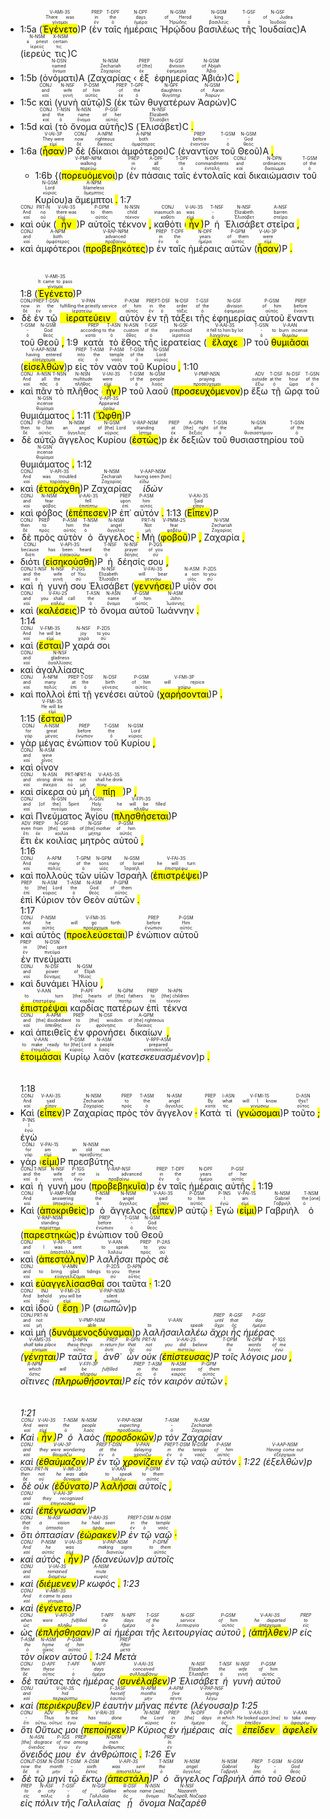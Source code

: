 - 1:5a (<RUBY><ruby><ruby><mark class='verb'>Ἐγένετο</mark><rt>γίνομαι</rt></ruby><rt>There was</rt></ruby><rt>V-AMI-3S</rt></RUBY>)P (<RUBY><ruby><ruby>ἐν<rt>ἐν</rt></ruby><rt>in</rt></ruby><rt>PREP</rt></RUBY> <RUBY><ruby><ruby>ταῖς<rt>ὁ</rt></ruby><rt>the</rt></ruby><rt>T-DPF</rt></RUBY> <RUBY><ruby><ruby>ἡμέραις<rt>ἡμέρα</rt></ruby><rt>days</rt></ruby><rt>N-DPF</rt></RUBY> <RUBY><ruby><ruby>Ἡρῴδου<rt>Ἡρώδης</rt></ruby><rt>of Herod</rt></ruby><rt>N-GSM</rt></RUBY> <RUBY><ruby><ruby>βασιλέως<rt>βασιλεύς</rt></ruby><rt>king</rt></ruby><rt>N-GSM</rt></RUBY> <RUBY><ruby><ruby>τῆς<rt>ὁ</rt></ruby><rt>-</rt></ruby><rt>T-GSF</rt></RUBY> <RUBY><ruby><ruby>Ἰουδαίας<rt>Ἰουδαία</rt></ruby><rt>of Judea</rt></ruby><rt>N-GSF</rt></RUBY>)A (<RUBY><ruby><ruby>ἱερεύς<rt>ἱερεύς</rt></ruby><rt>a priest</rt></ruby><rt>N-NSM</rt></RUBY> <RUBY><ruby><ruby>τις<rt>τις</rt></ruby><rt>certain</rt></ruby><rt>X-NSM</rt></RUBY>)C
- 1:5b (<RUBY><ruby><ruby>ὀνόματι<rt>ὄνομα</rt></ruby><rt>named</rt></ruby><rt>N-DSN</rt></RUBY>)A (<RUBY><ruby><ruby>Ζαχαρίας<rt>Ζαχαρίας</rt></ruby><rt>Zechariah</rt></ruby><rt>N-NSM</rt></RUBY> ‹<RUBY><ruby><ruby>ἐξ<rt>ἐκ</rt></ruby><rt>of [the]</rt></ruby><rt>PREP</rt></RUBY> <RUBY><ruby><ruby>ἐφημερίας<rt>ἐφημερία</rt></ruby><rt>division</rt></ruby><rt>N-GSF</rt></RUBY> <RUBY><ruby><ruby>Ἀβιά<rt>Ἀβιά</rt></ruby><rt>of Abijah</rt></ruby><rt>N-GSM</rt></RUBY>›)C <mark class='punctuation'>,</mark>
- 1:5c <RUBY><ruby><ruby>καὶ<rt>καί</rt></ruby><rt>and</rt></ruby><rt>CONJ</rt></RUBY> (<RUBY><ruby><ruby>γυνὴ<rt>γυνή</rt></ruby><rt>wife</rt></ruby><rt>N-NSF</rt></RUBY> <RUBY><ruby><ruby>αὐτῷ<rt>αὐτός</rt></ruby><rt>of him</rt></ruby><rt>P-DSM</rt></RUBY>)S (<RUBY><ruby><ruby>ἐκ<rt>ἐκ</rt></ruby><rt>of</rt></ruby><rt>PREP</rt></RUBY> <RUBY><ruby><ruby>τῶν<rt>ὁ</rt></ruby><rt>the</rt></ruby><rt>T-GPF</rt></RUBY> <RUBY><ruby><ruby>θυγατέρων<rt>θυγάτηρ</rt></ruby><rt>daughters</rt></ruby><rt>N-GPF</rt></RUBY> <RUBY><ruby><ruby>Ἀαρών<rt>Ἀαρών</rt></ruby><rt>of Aaron</rt></ruby><rt>N-GSM</rt></RUBY>)C
- 1:5d <RUBY><ruby><ruby>καὶ<rt>καί</rt></ruby><rt>and</rt></ruby><rt>CONJ</rt></RUBY> (<RUBY><ruby><ruby>τὸ<rt>ὁ</rt></ruby><rt>the</rt></ruby><rt>T-NSN</rt></RUBY> <RUBY><ruby><ruby>ὄνομα<rt>ὄνομα</rt></ruby><rt>name</rt></ruby><rt>N-NSN</rt></RUBY> <RUBY><ruby><ruby>αὐτῆς<rt>αὐτός</rt></ruby><rt>of her</rt></ruby><rt>P-GSF</rt></RUBY>)S (<RUBY><ruby><ruby>Ἐλισάβετ<rt>Ἐλισάβετ</rt></ruby><rt>Elizabeth</rt></ruby><rt>N-NSF</rt></RUBY>)C <mark class='punctuation'>.</mark> 
- 1:6a (<RUBY><ruby><ruby><mark class='verb'>ἦσαν</mark><rt>εἰμί</rt></ruby><rt>They were</rt></ruby><rt>V-IAI-3P</rt></RUBY>)P <RUBY><ruby><ruby>δὲ<rt>δέ</rt></ruby><rt>now</rt></ruby><rt>CONJ</rt></RUBY> (<RUBY><ruby><ruby>δίκαιοι<rt>δίκαιος</rt></ruby><rt>righteous</rt></ruby><rt>A-NPM</rt></RUBY> <RUBY><ruby><ruby>ἀμφότεροι<rt>ἀμφότερος</rt></ruby><rt>both</rt></ruby><rt>A-NPM</rt></RUBY>)C (<RUBY><ruby><ruby>ἐναντίον<rt>ἐναντίον</rt></ruby><rt>before</rt></ruby><rt>PREP</rt></RUBY> <RUBY><ruby><ruby>τοῦ<rt>ὁ</rt></ruby><rt>-</rt></ruby><rt>T-GSM</rt></RUBY> <RUBY><ruby><ruby>Θεοῦ<rt>θεός</rt></ruby><rt>God</rt></ruby><rt>N-GSM</rt></RUBY>)A <mark class='punctuation'>,</mark> 
	- 1:6b {(<RUBY><ruby><ruby><mark class='ptc'>πορευόμενοι</mark><rt>πορεύω</rt></ruby><rt>walking</rt></ruby><rt>V-PMP-NPM</rt></RUBY>)p (<RUBY><ruby><ruby>ἐν<rt>ἐν</rt></ruby><rt>in</rt></ruby><rt>PREP</rt></RUBY> <RUBY><ruby><ruby>πάσαις<rt>πᾶς</rt></ruby><rt>all</rt></ruby><rt>A-DPF</rt></RUBY> <RUBY><ruby><ruby>ταῖς<rt>ὁ</rt></ruby><rt>the</rt></ruby><rt>T-DPF</rt></RUBY> <RUBY><ruby><ruby>ἐντολαῖς<rt>ἐντολή</rt></ruby><rt>commandments</rt></ruby><rt>N-DPF</rt></RUBY> <RUBY><ruby><ruby>καὶ<rt>καί</rt></ruby><rt>and</rt></ruby><rt>CONJ</rt></RUBY> <RUBY><ruby><ruby>δικαιώμασιν<rt>δικαίωμα</rt></ruby><rt>ordinances</rt></ruby><rt>N-DPN</rt></RUBY> <RUBY><ruby><ruby>τοῦ<rt>ὁ</rt></ruby><rt>of the</rt></ruby><rt>T-GSM</rt></RUBY> <RUBY><ruby><ruby>Κυρίου<rt>κύριος</rt></ruby><rt>Lord</rt></ruby><rt>N-GSM</rt></RUBY>)a <RUBY><ruby><ruby>ἄμεμπτοι<rt>ἄμεμπτος</rt></ruby><rt>blameless</rt></ruby><rt>A-NPM</rt></RUBY> <mark class='punctuation'>.</mark> 1:7
- <RUBY><ruby><ruby>καὶ<rt>καί</rt></ruby><rt>And</rt></ruby><rt>CONJ</rt></RUBY> <RUBY><ruby><ruby>οὐκ<rt>οὐ</rt></ruby><rt>no</rt></ruby><rt>PRT-N</rt></RUBY> (<RUBY><ruby><ruby><mark class='verb'>ἦν</mark><rt>εἰμί</rt></ruby><rt>there was</rt></ruby><rt>V-IAI-3S</rt></RUBY>)P <RUBY><ruby><ruby>αὐτοῖς<rt>αὐτός</rt></ruby><rt>to them</rt></ruby><rt>P-DPM</rt></RUBY> <RUBY><ruby><ruby>τέκνον<rt>τέκνον</rt></ruby><rt>child</rt></ruby><rt>N-NSN</rt></RUBY> <mark class='punctuation'>,</mark> <RUBY><ruby><ruby>καθότι<rt>καθότι</rt></ruby><rt>inasmuch as</rt></ruby><rt>CONJ</rt></RUBY> (<RUBY><ruby><ruby><mark class='verb'>ἦν</mark><rt>εἰμί</rt></ruby><rt>was</rt></ruby><rt>V-IAI-3S</rt></RUBY>)P <RUBY><ruby><ruby>ἡ<rt>ὁ</rt></ruby><rt>-</rt></ruby><rt>T-NSF</rt></RUBY> <RUBY><ruby><ruby>Ἐλισάβετ<rt>Ἐλισάβετ</rt></ruby><rt>Elizabeth</rt></ruby><rt>N-NSF</rt></RUBY> <RUBY><ruby><ruby>στεῖρα<rt>στεῖρα</rt></ruby><rt>barren</rt></ruby><rt>A-NSF</rt></RUBY> <mark class='punctuation'>,</mark>
- <RUBY><ruby><ruby>καὶ<rt>καί</rt></ruby><rt>and</rt></ruby><rt>CONJ</rt></RUBY> <RUBY><ruby><ruby>ἀμφότεροι<rt>ἀμφότερος</rt></ruby><rt>both</rt></ruby><rt>A-NPM</rt></RUBY> (<RUBY><ruby><ruby><mark class='ptc'>προβεβηκότες</mark><rt>προβαίνω</rt></ruby><rt>advanced</rt></ruby><rt>V-RAP-NPM</rt></RUBY>)p <RUBY><ruby><ruby>ἐν<rt>ἐν</rt></ruby><rt>in</rt></ruby><rt>PREP</rt></RUBY> <RUBY><ruby><ruby>ταῖς<rt>ὁ</rt></ruby><rt>the</rt></ruby><rt>T-DPF</rt></RUBY> <RUBY><ruby><ruby>ἡμέραις<rt>ἡμέρα</rt></ruby><rt>years</rt></ruby><rt>N-DPF</rt></RUBY> <RUBY><ruby><ruby>αὐτῶν<rt>αὐτός</rt></ruby><rt>of them</rt></ruby><rt>P-GPM</rt></RUBY> (<RUBY><ruby><ruby><mark class='verb'>ἦσαν</mark><rt>εἰμί</rt></ruby><rt>were</rt></ruby><rt>V-IAI-3P</rt></RUBY>)P <mark class='punctuation'>.</mark></br></br></br> 1:8 (<RUBY><ruby><ruby><mark class='verb'>Ἐγένετο</mark><rt>γίνομαι</rt></ruby><rt>It came to pass</rt></ruby><rt>V-AMI-3S</rt></RUBY>)P
- <RUBY><ruby><ruby>δὲ<rt>δέ</rt></ruby><rt>now</rt></ruby><rt>CONJ</rt></RUBY> <RUBY><ruby><ruby>ἐν<rt>ἐν</rt></ruby><rt>in</rt></ruby><rt>PREP</rt></RUBY> <RUBY><ruby><ruby>τῷ<rt>ὁ</rt></ruby><rt>the</rt></ruby><rt>T-DSN</rt></RUBY> <RUBY><ruby><ruby><mark class='ptc'>ἱερατεύειν</mark><rt>ἱερατεύω</rt></ruby><rt>fulfilling the priestly service</rt></ruby><rt>V-PAN</rt></RUBY> <RUBY><ruby><ruby>αὐτὸν<rt>αὐτός</rt></ruby><rt>of him</rt></ruby><rt>P-ASM</rt></RUBY> <RUBY><ruby><ruby>ἐν<rt>ἐν</rt></ruby><rt>in</rt></ruby><rt>PREP</rt></RUBY> <RUBY><ruby><ruby>τῇ<rt>ὁ</rt></ruby><rt>the</rt></ruby><rt>T-DSF</rt></RUBY> <RUBY><ruby><ruby>τάξει<rt>τάξις</rt></ruby><rt>order</rt></ruby><rt>N-DSF</rt></RUBY> <RUBY><ruby><ruby>τῆς<rt>ὁ</rt></ruby><rt>of the</rt></ruby><rt>T-GSF</rt></RUBY> <RUBY><ruby><ruby>ἐφημερίας<rt>ἐφημερία</rt></ruby><rt>division</rt></ruby><rt>N-GSF</rt></RUBY> <RUBY><ruby><ruby>αὐτοῦ<rt>αὐτός</rt></ruby><rt>of him</rt></ruby><rt>P-GSM</rt></RUBY> <RUBY><ruby><ruby>ἔναντι<rt>ἔναντι</rt></ruby><rt>before</rt></ruby><rt>PREP</rt></RUBY> <RUBY><ruby><ruby>τοῦ<rt>ὁ</rt></ruby><rt>-</rt></ruby><rt>T-GSM</rt></RUBY> <RUBY><ruby><ruby>Θεοῦ<rt>θεός</rt></ruby><rt>God</rt></ruby><rt>N-GSM</rt></RUBY> <mark class='punctuation'>,</mark> 1:9 <RUBY><ruby><ruby>κατὰ<rt>κατά</rt></ruby><rt>according to</rt></ruby><rt>PREP</rt></RUBY> <RUBY><ruby><ruby>τὸ<rt>ὁ</rt></ruby><rt>the</rt></ruby><rt>T-ASN</rt></RUBY> <RUBY><ruby><ruby>ἔθος<rt>ἔθος</rt></ruby><rt>custom</rt></ruby><rt>N-ASN</rt></RUBY> <RUBY><ruby><ruby>τῆς<rt>ὁ</rt></ruby><rt>of the</rt></ruby><rt>T-GSF</rt></RUBY> <RUBY><ruby><ruby>ἱερατείας<rt>ἱερατεία</rt></ruby><rt>priesthood</rt></ruby><rt>N-GSF</rt></RUBY> (<RUBY><ruby><ruby><mark class='verb'>ἔλαχε</mark><rt>λαγχάνω</rt></ruby><rt>it fell to him by lot</rt></ruby><rt>V-AAI-3S</rt></RUBY>)P <RUBY><ruby><ruby>τοῦ<rt>ὁ</rt></ruby><rt>-</rt></ruby><rt>T-GSN</rt></RUBY> <RUBY><ruby><ruby><mark class='ptc'>θυμιᾶσαι</mark><rt>θυμιάω</rt></ruby><rt>to burn incense</rt></ruby><rt>V-AAN</rt></RUBY> (<RUBY><ruby><ruby><mark class='inf'>εἰσελθὼν</mark><rt>εἰσέρχομαι</rt></ruby><rt>having entered</rt></ruby><rt>V-AAP-NSM</rt></RUBY>)p <RUBY><ruby><ruby>εἰς<rt>εἰς</rt></ruby><rt>into</rt></ruby><rt>PREP</rt></RUBY> <RUBY><ruby><ruby>τὸν<rt>ὁ</rt></ruby><rt>the</rt></ruby><rt>T-ASM</rt></RUBY> <RUBY><ruby><ruby>ναὸν<rt>ναός</rt></ruby><rt>temple</rt></ruby><rt>P-ASM</rt></RUBY> <RUBY><ruby><ruby>τοῦ<rt>ὁ</rt></ruby><rt>of the</rt></ruby><rt>T-GSM</rt></RUBY> <RUBY><ruby><ruby>Κυρίου<rt>κύριος</rt></ruby><rt>Lord</rt></ruby><rt>N-GSM</rt></RUBY> <mark class='punctuation'>,</mark> 1:10
- <RUBY><ruby><ruby>καὶ<rt>καί</rt></ruby><rt>And</rt></ruby><rt>CONJ</rt></RUBY> <RUBY><ruby><ruby>πᾶν<rt>πᾶς</rt></ruby><rt>all</rt></ruby><rt>A-NSN</rt></RUBY> <RUBY><ruby><ruby>τὸ<rt>ὁ</rt></ruby><rt>the</rt></ruby><rt>T-NSN</rt></RUBY> <RUBY><ruby><ruby>πλῆθος<rt>πλῆθος</rt></ruby><rt>multitude</rt></ruby><rt>N-NSN</rt></RUBY> (<RUBY><ruby><ruby><mark class='verb'>ἦν</mark><rt>εἰμί</rt></ruby><rt>were</rt></ruby><rt>V-IAI-3S</rt></RUBY>)P <RUBY><ruby><ruby>τοῦ<rt>ὁ</rt></ruby><rt>of the</rt></ruby><rt>T-GSM</rt></RUBY> <RUBY><ruby><ruby>λαοῦ<rt>λαός</rt></ruby><rt>people</rt></ruby><rt>N-GSM</rt></RUBY> (<RUBY><ruby><ruby><mark class='ptc'>προσευχόμενον</mark><rt>προσεύχομαι</rt></ruby><rt>praying</rt></ruby><rt>V-PMP-NSN</rt></RUBY>)p <RUBY><ruby><ruby>ἔξω<rt>ἔξω</rt></ruby><rt>outside</rt></ruby><rt>ADV</rt></RUBY> <RUBY><ruby><ruby>τῇ<rt>ὁ</rt></ruby><rt>at the</rt></ruby><rt>T-DSF</rt></RUBY> <RUBY><ruby><ruby>ὥρᾳ<rt>ὥρα</rt></ruby><rt>hour</rt></ruby><rt>N-DSF</rt></RUBY> <RUBY><ruby><ruby>τοῦ<rt>ὁ</rt></ruby><rt>of the</rt></ruby><rt>T-GSN</rt></RUBY> <RUBY><ruby><ruby>θυμιάματος<rt>θυμίαμα</rt></ruby><rt>incense</rt></ruby><rt>N-GSN</rt></RUBY> <mark class='punctuation'>.</mark> 1:11 (<RUBY><ruby><ruby><mark class='verb'>Ὤφθη</mark><rt>ὁράω</rt></ruby><rt>Appeared</rt></ruby><rt>V-API-3S</rt></RUBY>)P
- <RUBY><ruby><ruby>δὲ<rt>δέ</rt></ruby><rt>then</rt></ruby><rt>CONJ</rt></RUBY> <RUBY><ruby><ruby>αὐτῷ<rt>αὐτός</rt></ruby><rt>to him</rt></ruby><rt>P-DSM</rt></RUBY> <RUBY><ruby><ruby>ἄγγελος<rt>ἄγγελος</rt></ruby><rt>an angel</rt></ruby><rt>N-NSM</rt></RUBY> <RUBY><ruby><ruby>Κυρίου<rt>κύριος</rt></ruby><rt>of [the] Lord</rt></ruby><rt>N-GSM</rt></RUBY> (<RUBY><ruby><ruby><mark class='ptc'>ἑστὼς</mark><rt>ἵστημι</rt></ruby><rt>standing</rt></ruby><rt>V-RAP-NSM</rt></RUBY>)p <RUBY><ruby><ruby>ἐκ<rt>ἐκ</rt></ruby><rt>at</rt></ruby><rt>PREP</rt></RUBY> <RUBY><ruby><ruby>δεξιῶν<rt>δεξιός</rt></ruby><rt>[the] right</rt></ruby><rt>A-GPN</rt></RUBY> <RUBY><ruby><ruby>τοῦ<rt>ὁ</rt></ruby><rt>of the</rt></ruby><rt>T-GSN</rt></RUBY> <RUBY><ruby><ruby>θυσιαστηρίου<rt>θυσιαστήριον</rt></ruby><rt>altar</rt></ruby><rt>N-GSN</rt></RUBY> <RUBY><ruby><ruby>τοῦ<rt>ὁ</rt></ruby><rt>of the</rt></ruby><rt>T-GSN</rt></RUBY> <RUBY><ruby><ruby>θυμιάματος<rt>θυμίαμα</rt></ruby><rt>incense</rt></ruby><rt>N-GSN</rt></RUBY> <mark class='punctuation'>.</mark> 1:12
- <RUBY><ruby><ruby>καὶ<rt>καί</rt></ruby><rt>And</rt></ruby><rt>CONJ</rt></RUBY> (<RUBY><ruby><ruby><mark class='verb'>ἐταράχθη</mark><rt>ταράσσω</rt></ruby><rt>was troubled</rt></ruby><rt>V-API-3S</rt></RUBY>)P <RUBY><ruby><ruby>Ζαχαρίας<rt>Ζαχαρίας</rt></ruby><rt>Zechariah</rt></ruby><rt>N-NSM</rt></RUBY> <RUBY><ruby><ruby><em>ἰδών</em><rt>εἴδω</rt></ruby><rt>having seen [him]</rt></ruby><rt>V-AAP-NSM</rt></RUBY>
- <RUBY><ruby><ruby>καὶ<rt>καί</rt></ruby><rt>and</rt></ruby><rt>CONJ</rt></RUBY> <RUBY><ruby><ruby>φόβος<rt>φόβος</rt></ruby><rt>fear</rt></ruby><rt>N-NSM</rt></RUBY> (<RUBY><ruby><ruby><mark class='verb'>ἐπέπεσεν</mark><rt>ἐπιπίπτω</rt></ruby><rt>fell</rt></ruby><rt>V-AAI-3S</rt></RUBY>)P <RUBY><ruby><ruby>ἐπ᾽<rt>ἐπί</rt></ruby><rt>upon</rt></ruby><rt>PREP</rt></RUBY> <RUBY><ruby><ruby>αὐτόν<rt>αὐτός</rt></ruby><rt>him</rt></ruby><rt>P-ASM</rt></RUBY> <mark class='punctuation'>.</mark> 1:13 (<RUBY><ruby><ruby><mark class='verb'>Εἶπεν</mark><rt>εἶπον</rt></ruby><rt>Said</rt></ruby><rt>V-AAI-3S</rt></RUBY>)P
- <RUBY><ruby><ruby>δὲ<rt>δέ</rt></ruby><rt>then</rt></ruby><rt>CONJ</rt></RUBY> <RUBY><ruby><ruby>πρὸς<rt>πρός</rt></ruby><rt>to</rt></ruby><rt>PREP</rt></RUBY> <RUBY><ruby><ruby>αὐτὸν<rt>αὐτός</rt></ruby><rt>him</rt></ruby><rt>P-ASM</rt></RUBY> <RUBY><ruby><ruby>ὁ<rt>ὁ</rt></ruby><rt>the</rt></ruby><rt>T-NSM</rt></RUBY> <RUBY><ruby><ruby>ἄγγελος<rt>ἄγγελος</rt></ruby><rt>angel</rt></ruby><rt>N-NSM</rt></RUBY> <mark class='punctuation'>·</mark> <RUBY><ruby><ruby>Μὴ<rt>μή</rt></ruby><rt>Not</rt></ruby><rt>PRT-N</rt></RUBY> (<RUBY><ruby><ruby><mark class='verb'>φοβοῦ</mark><rt>φοβέω</rt></ruby><rt>fear</rt></ruby><rt>V-PMM-2S</rt></RUBY>)P <mark class='punctuation'>,</mark> <RUBY><ruby><ruby>Ζαχαρία<rt>Ζαχαρίας</rt></ruby><rt>Zechariah</rt></ruby><rt>N-VSM</rt></RUBY> <mark class='punctuation'>,</mark>
- <RUBY><ruby><ruby>διότι<rt>διότι</rt></ruby><rt>because</rt></ruby><rt>CONJ</rt></RUBY> (<RUBY><ruby><ruby><mark class='verb'>εἰσηκούσθη</mark><rt>εἰσακούω</rt></ruby><rt>has been heard</rt></ruby><rt>V-API-3S</rt></RUBY>)P <RUBY><ruby><ruby>ἡ<rt>ὁ</rt></ruby><rt>the</rt></ruby><rt>T-NSF</rt></RUBY> <RUBY><ruby><ruby>δέησίς<rt>δέησις</rt></ruby><rt>prayer</rt></ruby><rt>N-NSF</rt></RUBY> <RUBY><ruby><ruby>σου<rt>σύ</rt></ruby><rt>of you</rt></ruby><rt>P-2GS</rt></RUBY> <mark class='punctuation'>,</mark>
- <RUBY><ruby><ruby>καὶ<rt>καί</rt></ruby><rt>and</rt></ruby><rt>CONJ</rt></RUBY> <RUBY><ruby><ruby>ἡ<rt>ὁ</rt></ruby><rt>the</rt></ruby><rt>T-NSF</rt></RUBY> <RUBY><ruby><ruby>γυνή<rt>γυνή</rt></ruby><rt>wife</rt></ruby><rt>N-NSF</rt></RUBY> <RUBY><ruby><ruby>σου<rt>σύ</rt></ruby><rt>of You</rt></ruby><rt>P-2GS</rt></RUBY> <RUBY><ruby><ruby>Ἐλισάβετ<rt>Ἐλισάβετ</rt></ruby><rt>Elizabeth</rt></ruby><rt>N-NSF</rt></RUBY> (<RUBY><ruby><ruby><mark class='verb'>γεννήσει</mark><rt>γεννάω</rt></ruby><rt>will bear</rt></ruby><rt>V-FAI-3S</rt></RUBY>)P <RUBY><ruby><ruby>υἱόν<rt>υἱός</rt></ruby><rt>a son</rt></ruby><rt>N-ASM</rt></RUBY> <RUBY><ruby><ruby>σοι<rt>σύ</rt></ruby><rt>to you</rt></ruby><rt>P-2DS</rt></RUBY>
- <RUBY><ruby><ruby>καὶ<rt>καί</rt></ruby><rt>and</rt></ruby><rt>CONJ</rt></RUBY> (<RUBY><ruby><ruby><mark class='verb'>καλέσεις</mark><rt>καλέω</rt></ruby><rt>you shall call</rt></ruby><rt>V-FAI-2S</rt></RUBY>)P <RUBY><ruby><ruby>τὸ<rt>ὁ</rt></ruby><rt>the</rt></ruby><rt>T-ASN</rt></RUBY> <RUBY><ruby><ruby>ὄνομα<rt>ὄνομα</rt></ruby><rt>name</rt></ruby><rt>N-ASN</rt></RUBY> <RUBY><ruby><ruby>αὐτοῦ<rt>αὐτός</rt></ruby><rt>of him</rt></ruby><rt>P-GSM</rt></RUBY> <RUBY><ruby><ruby>Ἰωάννην<rt>Ἰωάννης</rt></ruby><rt>John</rt></ruby><rt>N-ASM</rt></RUBY> <mark class='punctuation'>.</mark></br> 1:14
- <RUBY><ruby><ruby>καὶ<rt>καί</rt></ruby><rt>And</rt></ruby><rt>CONJ</rt></RUBY> (<RUBY><ruby><ruby><mark class='verb'>ἔσται</mark><rt>εἰμί</rt></ruby><rt>he will be</rt></ruby><rt>V-FMI-3S</rt></RUBY>)P <RUBY><ruby><ruby>χαρά<rt>χαρά</rt></ruby><rt>joy</rt></ruby><rt>N-NSF</rt></RUBY> <RUBY><ruby><ruby>σοι<rt>σύ</rt></ruby><rt>to you</rt></ruby><rt>P-2DS</rt></RUBY>
- <RUBY><ruby><ruby>καὶ<rt>καί</rt></ruby><rt>and</rt></ruby><rt>CONJ</rt></RUBY> <RUBY><ruby><ruby>ἀγαλλίασις<rt>ἀγαλλίασις</rt></ruby><rt>gladness</rt></ruby><rt>N-NSF</rt></RUBY></br>
- <RUBY><ruby><ruby>καὶ<rt>καί</rt></ruby><rt>and</rt></ruby><rt>CONJ</rt></RUBY> <RUBY><ruby><ruby>πολλοὶ<rt>πολύς</rt></ruby><rt>many</rt></ruby><rt>A-NPM</rt></RUBY> <RUBY><ruby><ruby>ἐπὶ<rt>ἐπί</rt></ruby><rt>at</rt></ruby><rt>PREP</rt></RUBY> <RUBY><ruby><ruby>τῇ<rt>ὁ</rt></ruby><rt>the</rt></ruby><rt>T-DSF</rt></RUBY> <RUBY><ruby><ruby>γενέσει<rt>γένεσις</rt></ruby><rt>birth</rt></ruby><rt>N-DSF</rt></RUBY> <RUBY><ruby><ruby>αὐτοῦ<rt>αὐτός</rt></ruby><rt>of him</rt></ruby><rt>P-GSM</rt></RUBY> (<RUBY><ruby><ruby><mark class='verb'>χαρήσονται</mark><rt>χαίρω</rt></ruby><rt>will rejoice</rt></ruby><rt>V-FMI-3P</rt></RUBY>)P <mark class='punctuation'>.</mark></br> 1:15 (<RUBY><ruby><ruby><mark class='verb'>ἔσται</mark><rt>εἰμί</rt></ruby><rt>He will be</rt></ruby><rt>V-FMI-3S</rt></RUBY>)P
- <RUBY><ruby><ruby>γὰρ<rt>γάρ</rt></ruby><rt>for</rt></ruby><rt>CONJ</rt></RUBY> <RUBY><ruby><ruby>μέγας<rt>μέγας</rt></ruby><rt>great</rt></ruby><rt>A-NSM</rt></RUBY> <RUBY><ruby><ruby>ἐνώπιον<rt>ἐνώπιον</rt></ruby><rt>before</rt></ruby><rt>PREP</rt></RUBY> <RUBY><ruby><ruby>τοῦ<rt>ὁ</rt></ruby><rt>the</rt></ruby><rt>T-GSM</rt></RUBY> <RUBY><ruby><ruby>Κυρίου<rt>κύριος</rt></ruby><rt>Lord</rt></ruby><rt>N-GSM</rt></RUBY> <mark class='punctuation'>,</mark></br>
- <RUBY><ruby><ruby>καὶ<rt>καί</rt></ruby><rt>and</rt></ruby><rt>CONJ</rt></RUBY> <RUBY><ruby><ruby>οἶνον<rt>οἶνος</rt></ruby><rt>wine</rt></ruby><rt>N-ASM</rt></RUBY>
- <RUBY><ruby><ruby>καὶ<rt>καί</rt></ruby><rt>and</rt></ruby><rt>CONJ</rt></RUBY> <RUBY><ruby><ruby>σίκερα<rt>σίκερα</rt></ruby><rt>strong drink</rt></ruby><rt>N-ASN</rt></RUBY> <RUBY><ruby><ruby>οὐ<rt>οὐ</rt></ruby><rt>no</rt></ruby><rt>PRT-N</rt></RUBY> <RUBY><ruby><ruby>μὴ<rt>μή</rt></ruby><rt>not</rt></ruby><rt>PRT-N</rt></RUBY> (<RUBY><ruby><ruby><mark class='verb'>πίῃ</mark><rt>πίνω</rt></ruby><rt>shall he drink</rt></ruby><rt>V-AAS-3S</rt></RUBY>)P <mark class='punctuation'>,</mark></br>
- <RUBY><ruby><ruby>καὶ<rt>καί</rt></ruby><rt>and</rt></ruby><rt>CONJ</rt></RUBY> <RUBY><ruby><ruby>Πνεύματος<rt>πνεῦμα</rt></ruby><rt>[of the] Spirit</rt></ruby><rt>N-GSN</rt></RUBY> <RUBY><ruby><ruby>Ἁγίου<rt>ἅγιος</rt></ruby><rt>Holy</rt></ruby><rt>A-GSN</rt></RUBY> (<RUBY><ruby><ruby><mark class='verb'>πλησθήσεται</mark><rt>πλήθω</rt></ruby><rt>he will be filled</rt></ruby><rt>V-FPI-3S</rt></RUBY>)P</br> <RUBY><ruby><ruby>ἔτι<rt>ἔτι</rt></ruby><rt>even</rt></ruby><rt>ADV</rt></RUBY> <RUBY><ruby><ruby>ἐκ<rt>ἐκ</rt></ruby><rt>from</rt></ruby><rt>PREP</rt></RUBY> <RUBY><ruby><ruby>κοιλίας<rt>κοιλία</rt></ruby><rt>[the] womb</rt></ruby><rt>N-GSF</rt></RUBY> <RUBY><ruby><ruby>μητρὸς<rt>μήτηρ</rt></ruby><rt>of [the] mother</rt></ruby><rt>N-GSF</rt></RUBY> <RUBY><ruby><ruby>αὐτοῦ<rt>αὐτός</rt></ruby><rt>of him</rt></ruby><rt>P-GSM</rt></RUBY> <mark class='punctuation'>,</mark></br> 1:16
- <RUBY><ruby><ruby>καὶ<rt>καί</rt></ruby><rt>And</rt></ruby><rt>CONJ</rt></RUBY> <RUBY><ruby><ruby>πολλοὺς<rt>πολύς</rt></ruby><rt>many</rt></ruby><rt>A-APM</rt></RUBY> <RUBY><ruby><ruby>τῶν<rt>ὁ</rt></ruby><rt>of the</rt></ruby><rt>T-GPM</rt></RUBY> <RUBY><ruby><ruby>υἱῶν<rt>υἱός</rt></ruby><rt>sons</rt></ruby><rt>N-GPM</rt></RUBY> <RUBY><ruby><ruby>Ἰσραὴλ<rt>Ἰσραήλ</rt></ruby><rt>of Israel</rt></ruby><rt>N-GSM</rt></RUBY> (<RUBY><ruby><ruby><mark class='verb'>ἐπιστρέψει</mark><rt>ἐπιστρέφω</rt></ruby><rt>he will turn</rt></ruby><rt>V-FAI-3S</rt></RUBY>)P</br> <RUBY><ruby><ruby>ἐπὶ<rt>ἐπί</rt></ruby><rt>to</rt></ruby><rt>PREP</rt></RUBY> <RUBY><ruby><ruby>Κύριον<rt>κύριος</rt></ruby><rt>[the] Lord</rt></ruby><rt>N-ASM</rt></RUBY> <RUBY><ruby><ruby>τὸν<rt>ὁ</rt></ruby><rt>the</rt></ruby><rt>T-ASM</rt></RUBY> <RUBY><ruby><ruby>Θεὸν<rt>θεός</rt></ruby><rt>God</rt></ruby><rt>N-ASM</rt></RUBY> <RUBY><ruby><ruby>αὐτῶν<rt>αὐτός</rt></ruby><rt>of them</rt></ruby><rt>P-GPM</rt></RUBY> <mark class='punctuation'>.</mark></br> 1:17
- <RUBY><ruby><ruby>καὶ<rt>καί</rt></ruby><rt>And</rt></ruby><rt>CONJ</rt></RUBY> <RUBY><ruby><ruby>αὐτὸς<rt>αὐτός</rt></ruby><rt>he</rt></ruby><rt>P-NSM</rt></RUBY> (<RUBY><ruby><ruby><mark class='verb'>προελεύσεται</mark><rt>προέρχομαι</rt></ruby><rt>will go forth</rt></ruby><rt>V-FMI-3S</rt></RUBY>)P <RUBY><ruby><ruby>ἐνώπιον<rt>ἐνώπιον</rt></ruby><rt>before</rt></ruby><rt>PREP</rt></RUBY> <RUBY><ruby><ruby>αὐτοῦ<rt>αὐτός</rt></ruby><rt>Him</rt></ruby><rt>P-GSM</rt></RUBY></br> <RUBY><ruby><ruby>ἐν<rt>ἐν</rt></ruby><rt>in</rt></ruby><rt>PREP</rt></RUBY> <RUBY><ruby><ruby>πνεύματι<rt>πνεῦμα</rt></ruby><rt>[the] spirit</rt></ruby><rt>N-DSN</rt></RUBY>
- <RUBY><ruby><ruby>καὶ<rt>καί</rt></ruby><rt>and</rt></ruby><rt>CONJ</rt></RUBY> <RUBY><ruby><ruby>δυνάμει<rt>δύναμις</rt></ruby><rt>power</rt></ruby><rt>N-DSF</rt></RUBY> <RUBY><ruby><ruby>Ἠλίου<rt>Ἡλίας</rt></ruby><rt>of Elijah</rt></ruby><rt>N-GSM</rt></RUBY> <mark class='punctuation'>,</mark></br> <RUBY><ruby><ruby><mark class='inf'>ἐπιστρέψαι</mark><rt>ἐπιστρέφω</rt></ruby><rt>to turn</rt></ruby><rt>V-AAN</rt></RUBY> <RUBY><ruby><ruby>καρδίας<rt>καρδία</rt></ruby><rt>[the] hearts</rt></ruby><rt>P-APF</rt></RUBY> <RUBY><ruby><ruby>πατέρων<rt>πατήρ</rt></ruby><rt>of [the] fathers</rt></ruby><rt>N-GPM</rt></RUBY> <RUBY><ruby><ruby>ἐπὶ<rt>ἐπί</rt></ruby><rt>to</rt></ruby><rt>PREP</rt></RUBY> <RUBY><ruby><ruby>τέκνα<rt>τέκνον</rt></ruby><rt>[the] children</rt></ruby><rt>N-APN</rt></RUBY></br>
- <RUBY><ruby><ruby>καὶ<rt>καί</rt></ruby><rt>and</rt></ruby><rt>CONJ</rt></RUBY> <RUBY><ruby><ruby>ἀπειθεῖς<rt>ἀπειθής</rt></ruby><rt>[the] disobedient</rt></ruby><rt>A-APM</rt></RUBY> <RUBY><ruby><ruby>ἐν<rt>ἐν</rt></ruby><rt>to</rt></ruby><rt>PREP</rt></RUBY> <RUBY><ruby><ruby>φρονήσει<rt>φρόνησις</rt></ruby><rt>[the] wisdom</rt></ruby><rt>N-DSF</rt></RUBY> <RUBY><ruby><ruby>δικαίων<rt>δίκαιος</rt></ruby><rt>of [the] righteous</rt></ruby><rt>A-GPM</rt></RUBY> <mark class='punctuation'>,</mark></br> <RUBY><ruby><ruby><mark class='inf'>ἑτοιμάσαι</mark><rt>ἑτοιμάζω</rt></ruby><rt>to make ready</rt></ruby><rt>V-AAN</rt></RUBY> <RUBY><ruby><ruby>Κυρίῳ<rt>κύριος</rt></ruby><rt>for [the] Lord</rt></ruby><rt>P-DSM</rt></RUBY> <RUBY><ruby><ruby>λαὸν<rt>λαός</rt></ruby><rt>a people</rt></ruby><rt>N-ASM</rt></RUBY> (<RUBY><ruby><ruby><em><em>κατεσκευασμένον</em></em><rt>κατασκευάζω</rt></ruby><rt>prepared</rt></ruby><rt>V-RPP-ASM</rt></RUBY>)p <mark class='punctuation'>.</mark></br></br></br> 1:18
- <RUBY><ruby><ruby>Καὶ<rt>καί</rt></ruby><rt>And</rt></ruby><rt>CONJ</rt></RUBY> (<RUBY><ruby><ruby><mark class='verb'>εἶπεν</mark><rt>εἶπον</rt></ruby><rt>said</rt></ruby><rt>V-AAI-3S</rt></RUBY>)P <RUBY><ruby><ruby>Ζαχαρίας<rt>Ζαχαρίας</rt></ruby><rt>Zechariah</rt></ruby><rt>N-NSM</rt></RUBY> <RUBY><ruby><ruby>πρὸς<rt>πρός</rt></ruby><rt>to</rt></ruby><rt>PREP</rt></RUBY> <RUBY><ruby><ruby>τὸν<rt>ὁ</rt></ruby><rt>the</rt></ruby><rt>T-ASM</rt></RUBY> <RUBY><ruby><ruby>ἄγγελον<rt>ἄγγελος</rt></ruby><rt>angel</rt></ruby><rt>N-ASM</rt></RUBY> <mark class='punctuation'>·</mark> <RUBY><ruby><ruby>Κατὰ<rt>κατά</rt></ruby><rt>By</rt></ruby><rt>PREP</rt></RUBY> <RUBY><ruby><ruby>τί<rt>τίς</rt></ruby><rt>what</rt></ruby><rt>I-ASN</rt></RUBY> (<RUBY><ruby><ruby><mark class='verb'>γνώσομαι</mark><rt>γινώσκω</rt></ruby><rt>will I know</rt></ruby><rt>V-FMI-1S</rt></RUBY>)P <RUBY><ruby><ruby>τοῦτο<rt>οὗτος</rt></ruby><rt>this?</rt></ruby><rt>D-ASN</rt></RUBY> <mark class='punctuation'>;</mark> <RUBY><ruby><ruby>ἐγὼ<rt>ἐγώ</rt></ruby><rt>I</rt></ruby><rt>P-1NS</rt></RUBY>
- <RUBY><ruby><ruby>γάρ<rt>γάρ</rt></ruby><rt>for</rt></ruby><rt>CONJ</rt></RUBY> (<RUBY><ruby><ruby><mark class='verb'>εἰμι</mark><rt>εἰμί</rt></ruby><rt>am</rt></ruby><rt>V-PAI-1S</rt></RUBY>)P <RUBY><ruby><ruby>πρεσβύτης<rt>πρεσβύτης</rt></ruby><rt>an old man</rt></ruby><rt>N-NSM</rt></RUBY>
- <RUBY><ruby><ruby>καὶ<rt>καί</rt></ruby><rt>and</rt></ruby><rt>CONJ</rt></RUBY> <RUBY><ruby><ruby>ἡ<rt>ὁ</rt></ruby><rt>the</rt></ruby><rt>T-NSF</rt></RUBY> <RUBY><ruby><ruby>γυνή<rt>γυνή</rt></ruby><rt>wife</rt></ruby><rt>N-NSF</rt></RUBY> <RUBY><ruby><ruby>μου<rt>ἐγώ</rt></ruby><rt>of me</rt></ruby><rt>P-1GS</rt></RUBY> (<RUBY><ruby><ruby><mark class='ptc'>προβεβηκυῖα</mark><rt>προβαίνω</rt></ruby><rt>is advanced</rt></ruby><rt>V-RAP-NSF</rt></RUBY>)p <RUBY><ruby><ruby>ἐν<rt>ἐν</rt></ruby><rt>in</rt></ruby><rt>PREP</rt></RUBY> <RUBY><ruby><ruby>ταῖς<rt>ὁ</rt></ruby><rt>the</rt></ruby><rt>T-DPF</rt></RUBY> <RUBY><ruby><ruby>ἡμέραις<rt>ἡμέρα</rt></ruby><rt>years</rt></ruby><rt>N-DPF</rt></RUBY> <RUBY><ruby><ruby>αὐτῆς<rt>αὐτός</rt></ruby><rt>of her</rt></ruby><rt>P-GSF</rt></RUBY> <mark class='punctuation'>.</mark> 1:19
- <RUBY><ruby><ruby>Καὶ<rt>καί</rt></ruby><rt>And</rt></ruby><rt>CONJ</rt></RUBY> (<RUBY><ruby><ruby><mark class='ptc'>ἀποκριθεὶς</mark><rt>ἀποκρίνω</rt></ruby><rt>answering</rt></ruby><rt>V-AMP-NSM</rt></RUBY>)p <RUBY><ruby><ruby>ὁ<rt>ὁ</rt></ruby><rt>the</rt></ruby><rt>T-NSM</rt></RUBY> <RUBY><ruby><ruby>ἄγγελος<rt>ἄγγελος</rt></ruby><rt>angel</rt></ruby><rt>N-NSM</rt></RUBY> (<RUBY><ruby><ruby><mark class='verb'>εἶπεν</mark><rt>εἶπον</rt></ruby><rt>said</rt></ruby><rt>V-AAI-3S</rt></RUBY>)P <RUBY><ruby><ruby>αὐτῷ<rt>αὐτός</rt></ruby><rt>to him</rt></ruby><rt>P-DSM</rt></RUBY> <mark class='punctuation'>·</mark> <RUBY><ruby><ruby>Ἐγώ<rt>ἐγώ</rt></ruby><rt>I</rt></ruby><rt>P-1NS</rt></RUBY> (<RUBY><ruby><ruby><mark class='verb'>εἰμι</mark><rt>εἰμί</rt></ruby><rt>am</rt></ruby><rt>V-PAI-1S</rt></RUBY>)P <RUBY><ruby><ruby>Γαβριὴλ<rt>Γαβριήλ</rt></ruby><rt>Gabriel</rt></ruby><rt>N-NSM</rt></RUBY> <RUBY><ruby><ruby>ὁ<rt>ὁ</rt></ruby><rt>the [one]</rt></ruby><rt>T-NSM</rt></RUBY> (<RUBY><ruby><ruby><mark class='ptc'>παρεστηκὼς</mark><rt>παρίστημι</rt></ruby><rt>standing</rt></ruby><rt>V-RAP-NSM</rt></RUBY>)p <RUBY><ruby><ruby>ἐνώπιον<rt>ἐνώπιον</rt></ruby><rt>before</rt></ruby><rt>PREP</rt></RUBY> <RUBY><ruby><ruby>τοῦ<rt>ὁ</rt></ruby><rt>-</rt></ruby><rt>T-GSM</rt></RUBY> <RUBY><ruby><ruby>Θεοῦ<rt>θεός</rt></ruby><rt>God</rt></ruby><rt>N-GSM</rt></RUBY>
- <RUBY><ruby><ruby>καὶ<rt>καί</rt></ruby><rt>and</rt></ruby><rt>CONJ</rt></RUBY> (<RUBY><ruby><ruby><mark class='verb'>ἀπεστάλην</mark><rt>ἀποστέλλω</rt></ruby><rt>I was sent</rt></ruby><rt>V-API-1S</rt></RUBY>)P <RUBY><ruby><ruby><em>λαλῆσαι</em><rt>λαλέω</rt></ruby><rt>to speak</rt></ruby><rt>V-AAN</rt></RUBY> <RUBY><ruby><ruby>πρὸς<rt>πρός</rt></ruby><rt>to</rt></ruby><rt>PREP</rt></RUBY> <RUBY><ruby><ruby>σὲ<rt>σύ</rt></ruby><rt>you</rt></ruby><rt>P-2AS</rt></RUBY>
- <RUBY><ruby><ruby>καὶ<rt>καί</rt></ruby><rt>and</rt></ruby><rt>CONJ</rt></RUBY> <RUBY><ruby><ruby><mark class='ptc'>εὐαγγελίσασθαί</mark><rt>εὐαγγελίζομαι</rt></ruby><rt>to bring glad tidings</rt></ruby><rt>V-AMN</rt></RUBY> <RUBY><ruby><ruby>σοι<rt>σύ</rt></ruby><rt>to you</rt></ruby><rt>P-2DS</rt></RUBY> <RUBY><ruby><ruby>ταῦτα<rt>οὗτος</rt></ruby><rt>these</rt></ruby><rt>D-APN</rt></RUBY> <mark class='punctuation'>·</mark> 1:20
- <RUBY><ruby><ruby>καὶ<rt>καί</rt></ruby><rt>And</rt></ruby><rt>CONJ</rt></RUBY> <RUBY><ruby><ruby>ἰδοὺ<rt>ἰδού</rt></ruby><rt>behold</rt></ruby><rt>INJ</rt></RUBY> (<RUBY><ruby><ruby><mark class='verb'>ἔσῃ</mark><rt>εἰμί</rt></ruby><rt>you will be</rt></ruby><rt>V-FMI-2S</rt></RUBY>)P (<RUBY><ruby><ruby><em><em>σιωπῶν</em></em><rt>σιωπάω</rt></ruby><rt>silent</rt></ruby><rt>V-PAP-NSM</rt></RUBY>)p
- <RUBY><ruby><ruby>καὶ<rt>καί</rt></ruby><rt>and</rt></ruby><rt>CONJ</rt></RUBY> <RUBY><ruby><ruby>μὴ<rt>μή</rt></ruby><rt>not</rt></ruby><rt>PRT-N</rt></RUBY> (<RUBY><ruby><ruby><mark class='ptc'><mark class='inf'>δυνάμενος</em></mark><rt>δύναμαι</rt></ruby><rt>able</rt></ruby><rt>V-PMP-NSM</rt></RUBY>)p <RUBY><ruby><ruby><em>λαλῆσαι</mark><rt>λαλέω</rt></ruby><rt>to speak</rt></ruby><rt>V-AAN</rt></RUBY> <RUBY><ruby><ruby>ἄχρι<rt>ἄχρι</rt></ruby><rt>until</rt></ruby><rt>PREP</rt></RUBY> <RUBY><ruby><ruby>ἧς<rt>ὅς</rt></ruby><rt>that</rt></ruby><rt>R-GSF</rt></RUBY> <RUBY><ruby><ruby>ἡμέρας<rt>ἡμέρα</rt></ruby><rt>day</rt></ruby><rt>P-GSF</rt></RUBY> (<RUBY><ruby><ruby><mark class='verb'>γένηται</mark><rt>γίνομαι</rt></ruby><rt>shall take place</rt></ruby><rt>V-AMS-3S</rt></RUBY>)P <RUBY><ruby><ruby>ταῦτα<rt>οὗτος</rt></ruby><rt>these things</rt></ruby><rt>D-NPN</rt></RUBY> <mark class='punctuation'>,</mark> <RUBY><ruby><ruby>ἀνθ᾽<rt>ἀντί</rt></ruby><rt>in return for</rt></ruby><rt>PREP</rt></RUBY> <RUBY><ruby><ruby>ὧν<rt>ὅς</rt></ruby><rt>that</rt></ruby><rt>R-GPN</rt></RUBY> <RUBY><ruby><ruby>οὐκ<rt>οὐ</rt></ruby><rt>not</rt></ruby><rt>PRT-N</rt></RUBY> (<RUBY><ruby><ruby><mark class='verb'>ἐπίστευσας</mark><rt>πιστεύω</rt></ruby><rt>you did believe</rt></ruby><rt>V-AAI-2S</rt></RUBY>)P <RUBY><ruby><ruby>τοῖς<rt>ὁ</rt></ruby><rt>the</rt></ruby><rt>T-DPM</rt></RUBY> <RUBY><ruby><ruby>λόγοις<rt>λόγος</rt></ruby><rt>words</rt></ruby><rt>N-DPM</rt></RUBY> <RUBY><ruby><ruby>μου<rt>ἐγώ</rt></ruby><rt>of me</rt></ruby><rt>P-1GS</rt></RUBY> <mark class='punctuation'>,</mark> <RUBY><ruby><ruby>οἵτινες<rt>ὅστις</rt></ruby><rt>which</rt></ruby><rt>R-NPM</rt></RUBY> (<RUBY><ruby><ruby><mark class='verb'>πληρωθήσονται</mark><rt>πληρόω</rt></ruby><rt>will be fulfilled</rt></ruby><rt>V-FPI-3P</rt></RUBY>)P <RUBY><ruby><ruby>εἰς<rt>εἰς</rt></ruby><rt>in</rt></ruby><rt>PREP</rt></RUBY> <RUBY><ruby><ruby>τὸν<rt>ὁ</rt></ruby><rt>the</rt></ruby><rt>T-ASM</rt></RUBY> <RUBY><ruby><ruby>καιρὸν<rt>καιρός</rt></ruby><rt>season</rt></ruby><rt>N-ASM</rt></RUBY> <RUBY><ruby><ruby>αὐτῶν<rt>αὐτός</rt></ruby><rt>of them</rt></ruby><rt>P-GPM</rt></RUBY> <mark class='punctuation'>.</mark></br></br></br> 1:21
- <RUBY><ruby><ruby>Καὶ<rt>καί</rt></ruby><rt>And</rt></ruby><rt>CONJ</rt></RUBY> (<RUBY><ruby><ruby><mark class='verb'>ἦν</mark><rt>εἰμί</rt></ruby><rt>were</rt></ruby><rt>V-IAI-3S</rt></RUBY>)P <RUBY><ruby><ruby>ὁ<rt>ὁ</rt></ruby><rt>the</rt></ruby><rt>T-NSM</rt></RUBY> <RUBY><ruby><ruby>λαὸς<rt>λαός</rt></ruby><rt>people</rt></ruby><rt>N-NSM</rt></RUBY> (<RUBY><ruby><ruby><mark class='ptc'>προσδοκῶν</mark><rt>προσδοκάω</rt></ruby><rt>expecting</rt></ruby><rt>V-PAP-NSM</rt></RUBY>)p <RUBY><ruby><ruby>τὸν<rt>ὁ</rt></ruby><rt>-</rt></ruby><rt>T-ASM</rt></RUBY> <RUBY><ruby><ruby>Ζαχαρίαν<rt>Ζαχαρίας</rt></ruby><rt>Zechariah</rt></ruby><rt>N-ASM</rt></RUBY>
- <RUBY><ruby><ruby>καὶ<rt>καί</rt></ruby><rt>and</rt></ruby><rt>CONJ</rt></RUBY> (<RUBY><ruby><ruby><mark class='verb'>ἐθαύμαζον</mark><rt>θαυμάζω</rt></ruby><rt>they were wondering</rt></ruby><rt>V-IAI-3P</rt></RUBY>)P <RUBY><ruby><ruby>ἐν<rt>ἐν</rt></ruby><rt>at</rt></ruby><rt>PREP</rt></RUBY> <RUBY><ruby><ruby>τῷ<rt>ὁ</rt></ruby><rt>the</rt></ruby><rt>T-DSN</rt></RUBY> <RUBY><ruby><ruby><mark class='ptc'>χρονίζειν</mark><rt>χρονίζω</rt></ruby><rt>delaying</rt></ruby><rt>V-PAN</rt></RUBY> <RUBY><ruby><ruby>ἐν<rt>ἐν</rt></ruby><rt>in</rt></ruby><rt>PREP</rt></RUBY> <RUBY><ruby><ruby>τῷ<rt>ὁ</rt></ruby><rt>the</rt></ruby><rt>T-DSM</rt></RUBY> <RUBY><ruby><ruby>ναῷ<rt>ναός</rt></ruby><rt>temple</rt></ruby><rt>N-DSM</rt></RUBY> <RUBY><ruby><ruby>αὐτόν<rt>αὐτός</rt></ruby><rt>of him</rt></ruby><rt>P-ASM</rt></RUBY> <mark class='punctuation'>.</mark> 1:22 (<RUBY><ruby><ruby><em><em>ἐξελθὼν</em></em><rt>ἐξέρχομαι</rt></ruby><rt>Having come out</rt></ruby><rt>V-AAP-NSM</rt></RUBY>)p
- <RUBY><ruby><ruby>δὲ<rt>δέ</rt></ruby><rt>then</rt></ruby><rt>CONJ</rt></RUBY> <RUBY><ruby><ruby>οὐκ<rt>οὐ</rt></ruby><rt>not</rt></ruby><rt>PRT-N</rt></RUBY> (<RUBY><ruby><ruby><mark class='verb'>ἐδύνατο</mark><rt>δύναμαι</rt></ruby><rt>he was able</rt></ruby><rt>V-IMI-3S</rt></RUBY>)P <RUBY><ruby><ruby><mark class='ptc'>λαλῆσαι</mark><rt>λαλέω</rt></ruby><rt>to speak</rt></ruby><rt>V-AAN</rt></RUBY> <RUBY><ruby><ruby>αὐτοῖς<rt>αὐτός</rt></ruby><rt>to them</rt></ruby><rt>P-DPM</rt></RUBY> <mark class='punctuation'>,</mark>
- <RUBY><ruby><ruby>καὶ<rt>καί</rt></ruby><rt>and</rt></ruby><rt>CONJ</rt></RUBY> (<RUBY><ruby><ruby><mark class='verb'>ἐπέγνωσαν</mark><rt>ἐπιγινώσκω</rt></ruby><rt>they recognized</rt></ruby><rt>V-AAI-3P</rt></RUBY>)P
- <RUBY><ruby><ruby>ὅτι<rt>ὅτι</rt></ruby><rt>that</rt></ruby><rt>CONJ</rt></RUBY> <RUBY><ruby><ruby>ὀπτασίαν<rt>ὀπτασία</rt></ruby><rt>a vision</rt></ruby><rt>N-ASF</rt></RUBY> (<RUBY><ruby><ruby><mark class='verb'>ἑώρακεν</mark><rt>ὁράω</rt></ruby><rt>he had seen</rt></ruby><rt>V-RAI-3S</rt></RUBY>)P <RUBY><ruby><ruby>ἐν<rt>ἐν</rt></ruby><rt>in</rt></ruby><rt>PREP</rt></RUBY> <RUBY><ruby><ruby>τῷ<rt>ὁ</rt></ruby><rt>the</rt></ruby><rt>T-DSM</rt></RUBY> <RUBY><ruby><ruby>ναῷ<rt>ναός</rt></ruby><rt>temple</rt></ruby><rt>N-DSM</rt></RUBY> <mark class='punctuation'>·</mark>
- <RUBY><ruby><ruby>καὶ<rt>καί</rt></ruby><rt>And</rt></ruby><rt>CONJ</rt></RUBY> <RUBY><ruby><ruby>αὐτὸς<rt>αὐτός</rt></ruby><rt>he</rt></ruby><rt>P-NSM</rt></RUBY> (<RUBY><ruby><ruby><mark class='verb'>ἦν</mark><rt>εἰμί</rt></ruby><rt>was</rt></ruby><rt>V-IAI-3S</rt></RUBY>)P (<RUBY><ruby><ruby><em><em>διανεύων</em></em><rt>διανεύω</rt></ruby><rt>making signs</rt></ruby><rt>V-PAP-NSM</rt></RUBY>)p <RUBY><ruby><ruby>αὐτοῖς<rt>αὐτός</rt></ruby><rt>to them</rt></ruby><rt>P-DPM</rt></RUBY>
- <RUBY><ruby><ruby>καὶ<rt>καί</rt></ruby><rt>and</rt></ruby><rt>CONJ</rt></RUBY> (<RUBY><ruby><ruby><mark class='verb'>διέμενεν</mark><rt>διαμένω</rt></ruby><rt>remained</rt></ruby><rt>V-IAI-3S</rt></RUBY>)P <RUBY><ruby><ruby>κωφός<rt>κωφός</rt></ruby><rt>mute</rt></ruby><rt>A-NSM</rt></RUBY> <mark class='punctuation'>.</mark> 1:23
- <RUBY><ruby><ruby>καὶ<rt>καί</rt></ruby><rt>And</rt></ruby><rt>CONJ</rt></RUBY> (<RUBY><ruby><ruby><mark class='verb'>ἐγένετο</mark><rt>γίνομαι</rt></ruby><rt>it came to pass</rt></ruby><rt>V-AMI-3S</rt></RUBY>)P
- <RUBY><ruby><ruby>ὡς<rt>ὡς</rt></ruby><rt>when</rt></ruby><rt>CONJ</rt></RUBY> (<RUBY><ruby><ruby><mark class='verb'>ἐπλήσθησαν</mark><rt>πλήθω</rt></ruby><rt>were fulfilled</rt></ruby><rt>V-API-3P</rt></RUBY>)P <RUBY><ruby><ruby>αἱ<rt>ὁ</rt></ruby><rt>the</rt></ruby><rt>T-NPF</rt></RUBY> <RUBY><ruby><ruby>ἡμέραι<rt>ἡμέρα</rt></ruby><rt>days</rt></ruby><rt>N-NPF</rt></RUBY> <RUBY><ruby><ruby>τῆς<rt>ὁ</rt></ruby><rt>of the</rt></ruby><rt>T-GSF</rt></RUBY> <RUBY><ruby><ruby>λειτουργίας<rt>λειτουργία</rt></ruby><rt>service</rt></ruby><rt>N-GSF</rt></RUBY> <RUBY><ruby><ruby>αὐτοῦ<rt>αὐτός</rt></ruby><rt>of him</rt></ruby><rt>P-GSM</rt></RUBY> <mark class='punctuation'>,</mark> (<RUBY><ruby><ruby><mark class='verb'>ἀπῆλθεν</mark><rt>ἀπέρχομαι</rt></ruby><rt>he departed</rt></ruby><rt>V-AAI-3S</rt></RUBY>)P <RUBY><ruby><ruby>εἰς<rt>εἰς</rt></ruby><rt>to</rt></ruby><rt>PREP</rt></RUBY> <RUBY><ruby><ruby>τὸν<rt>ὁ</rt></ruby><rt>the</rt></ruby><rt>T-ASM</rt></RUBY> <RUBY><ruby><ruby>οἶκον<rt>οἶκος</rt></ruby><rt>home</rt></ruby><rt>N-ASM</rt></RUBY> <RUBY><ruby><ruby>αὐτοῦ<rt>αὐτός</rt></ruby><rt>of him</rt></ruby><rt>P-GSM</rt></RUBY> <mark class='punctuation'>.</mark> 1:24 <RUBY><ruby><ruby>Μετὰ<rt>μετά</rt></ruby><rt>After</rt></ruby><rt>PREP</rt></RUBY>
- <RUBY><ruby><ruby>δὲ<rt>δέ</rt></ruby><rt>then</rt></ruby><rt>CONJ</rt></RUBY> <RUBY><ruby><ruby>ταύτας<rt>οὗτος</rt></ruby><rt>these</rt></ruby><rt>D-APF</rt></RUBY> <RUBY><ruby><ruby>τὰς<rt>ὁ</rt></ruby><rt>-</rt></ruby><rt>T-APF</rt></RUBY> <RUBY><ruby><ruby>ἡμέρας<rt>ἡμέρα</rt></ruby><rt>days</rt></ruby><rt>N-APF</rt></RUBY> (<RUBY><ruby><ruby><mark class='verb'>συνέλαβεν</mark><rt>συλλαμβάνω</rt></ruby><rt>conceived</rt></ruby><rt>V-AAI-3S</rt></RUBY>)P <RUBY><ruby><ruby>Ἐλισάβετ<rt>Ἐλισάβετ</rt></ruby><rt>Elizabeth</rt></ruby><rt>N-NSF</rt></RUBY> <RUBY><ruby><ruby>ἡ<rt>ὁ</rt></ruby><rt>the</rt></ruby><rt>T-NSF</rt></RUBY> <RUBY><ruby><ruby>γυνὴ<rt>γυνή</rt></ruby><rt>wife</rt></ruby><rt>N-NSF</rt></RUBY> <RUBY><ruby><ruby>αὐτοῦ<rt>αὐτός</rt></ruby><rt>of him</rt></ruby><rt>P-GSM</rt></RUBY>
- <RUBY><ruby><ruby>καὶ<rt>καί</rt></ruby><rt>and</rt></ruby><rt>CONJ</rt></RUBY> (<RUBY><ruby><ruby><mark class='verb'>περιέκρυβεν</mark><rt>περικρύπτω</rt></ruby><rt>hid</rt></ruby><rt>V-IAI-3S</rt></RUBY>)P <RUBY><ruby><ruby>ἑαυτὴν<rt>ἑαυτοῦ</rt></ruby><rt>herself</rt></ruby><rt>F-3ASF</rt></RUBY> <RUBY><ruby><ruby>μῆνας<rt>μήν</rt></ruby><rt>months</rt></ruby><rt>N-APM</rt></RUBY> <RUBY><ruby><ruby>πέντε<rt>πέντε</rt></ruby><rt>five</rt></ruby><rt>A-APM</rt></RUBY> (<RUBY><ruby><ruby><em><em>λέγουσα</em></em><rt>λέγω</rt></ruby><rt>saying</rt></ruby><rt>V-PAP-NSF</rt></RUBY>)p 1:25
- <RUBY><ruby><ruby>ὅτι<rt>ὅτι</rt></ruby><rt>-</rt></ruby><rt>CONJ</rt></RUBY> <RUBY><ruby><ruby>Οὕτως<rt>οὕτω, οὕτως</rt></ruby><rt>Thus</rt></ruby><rt>ADV</rt></RUBY> <RUBY><ruby><ruby>μοι<rt>ἐγώ</rt></ruby><rt>to me</rt></ruby><rt>P-1DS</rt></RUBY> (<RUBY><ruby><ruby><mark class='verb'>πεποίηκεν</mark><rt>ποιέω</rt></ruby><rt>has done</rt></ruby><rt>V-RAI-3S</rt></RUBY>)P <RUBY><ruby><ruby>Κύριος<rt>κύριος</rt></ruby><rt>the Lord</rt></ruby><rt>N-NSM</rt></RUBY> <RUBY><ruby><ruby>ἐν<rt>ἐν</rt></ruby><rt>in</rt></ruby><rt>PREP</rt></RUBY> <RUBY><ruby><ruby>ἡμέραις<rt>ἡμέρα</rt></ruby><rt>[the] days</rt></ruby><rt>N-DPF</rt></RUBY> <RUBY><ruby><ruby>αἷς<rt>ὅς</rt></ruby><rt>in which</rt></ruby><rt>R-DPF</rt></RUBY> <RUBY><ruby><ruby><mark class='verb'>ἐπεῖδεν</mark><rt>ἐπεῖδον</rt></ruby><rt>He looked upon [me]</rt></ruby><rt>V-AAI-3S</rt></RUBY> <RUBY><ruby><ruby><mark class='ptc'>ἀφελεῖν</mark><rt>ἀφαιρέω</rt></ruby><rt>to take away</rt></ruby><rt>V-AAN</rt></RUBY> <RUBY><ruby><ruby>ὄνειδός<rt>ὄνειδος</rt></ruby><rt>[the] disgrace</rt></ruby><rt>N-ASN</rt></RUBY> <RUBY><ruby><ruby>μου<rt>ἐγώ</rt></ruby><rt>of me</rt></ruby><rt>P-1GS</rt></RUBY> <RUBY><ruby><ruby>ἐν<rt>ἐν</rt></ruby><rt>among</rt></ruby><rt>PREP</rt></RUBY> <RUBY><ruby><ruby>ἀνθρώποις<rt>ἄνθρωπος</rt></ruby><rt>men</rt></ruby><rt>N-DPM</rt></RUBY> <mark class='punctuation'>.</mark> 1:26 <RUBY><ruby><ruby>Ἐν<rt>ἐν</rt></ruby><rt>In</rt></ruby><rt>PREP</rt></RUBY>
- <RUBY><ruby><ruby>δὲ<rt>δέ</rt></ruby><rt>now</rt></ruby><rt>CONJ</rt></RUBY> <RUBY><ruby><ruby>τῷ<rt>ὁ</rt></ruby><rt>the</rt></ruby><rt>T-DSM</rt></RUBY> <RUBY><ruby><ruby>μηνὶ<rt>μήν</rt></ruby><rt>month</rt></ruby><rt>N-DSM</rt></RUBY> <RUBY><ruby><ruby>τῷ<rt>ὁ</rt></ruby><rt>-</rt></ruby><rt>T-DSM</rt></RUBY> <RUBY><ruby><ruby>ἕκτῳ<rt>ἕκτος</rt></ruby><rt>sixth</rt></ruby><rt>A-DSM</rt></RUBY> (<RUBY><ruby><ruby><mark class='verb'>ἀπεστάλη</mark><rt>ἀποστέλλω</rt></ruby><rt>was sent</rt></ruby><rt>V-API-3S</rt></RUBY>)P <RUBY><ruby><ruby>ὁ<rt>ὁ</rt></ruby><rt>the</rt></ruby><rt>T-NSM</rt></RUBY> <RUBY><ruby><ruby>ἄγγελος<rt>ἄγγελος</rt></ruby><rt>angel</rt></ruby><rt>N-NSM</rt></RUBY> <RUBY><ruby><ruby>Γαβριὴλ<rt>Γαβριήλ</rt></ruby><rt>Gabriel</rt></ruby><rt>N-NSM</rt></RUBY> <RUBY><ruby><ruby>ἀπὸ<rt>ἀπό</rt></ruby><rt>by</rt></ruby><rt>PREP</rt></RUBY> <RUBY><ruby><ruby>τοῦ<rt>ὁ</rt></ruby><rt>-</rt></ruby><rt>T-GSM</rt></RUBY> <RUBY><ruby><ruby>Θεοῦ<rt>θεός</rt></ruby><rt>God</rt></ruby><rt>N-GSM</rt></RUBY> <RUBY><ruby><ruby>εἰς<rt>εἰς</rt></ruby><rt>to</rt></ruby><rt>PREP</rt></RUBY> <RUBY><ruby><ruby>πόλιν<rt>πόλις</rt></ruby><rt>a city</rt></ruby><rt>N-ASF</rt></RUBY> <RUBY><ruby><ruby>τῆς<rt>ὁ</rt></ruby><rt>-</rt></ruby><rt>T-GSF</rt></RUBY> <RUBY><ruby><ruby>Γαλιλαίας<rt>Γαλιλαία</rt></ruby><rt>of Galilee</rt></ruby><rt>N-GSF</rt></RUBY> <RUBY><ruby><ruby>ᾗ<rt>ὅς</rt></ruby><rt>whose</rt></ruby><rt>R-DSF</rt></RUBY> <RUBY><ruby><ruby>ὄνομα<rt>ὄνομα</rt></ruby><rt>name [was]</rt></ruby><rt>N-NSN</rt></RUBY> <RUBY><ruby><ruby>Ναζαρὲθ<rt>Ναζαρέθ, Ναζαρά</rt></ruby><rt>Nazareth</rt></ruby><rt>N-NSF</rt></RUBY> 